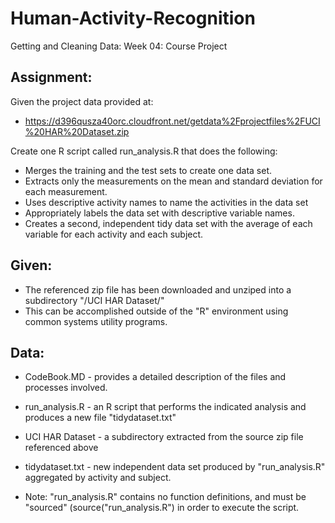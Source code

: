 # Human-Activity-Recognition
Getting and Cleaning Data: Week 04: Course Project

## Assignment: 
Given the project data provided at: 
  * https://d396qusza40orc.cloudfront.net/getdata%2Fprojectfiles%2FUCI%20HAR%20Dataset.zip 

Create one R script called run_analysis.R that does the following:

 * Merges the training and the test sets to create one data set.
 * Extracts only the measurements on the mean and standard deviation for each measurement.
 * Uses descriptive activity names to name the activities in the data set
 * Appropriately labels the data set with descriptive variable names. 
 * Creates a second, independent tidy data set with the average of each variable for each activity and each subject.
 
## Given: 
 * The referenced zip file has been downloaded and unziped into a subdirectory "/UCI HAR Dataset/"
 * This can be accomplished outside of the "R" environment using common systems utility programs.

## Data:
 * CodeBook.MD - provides a detailed description of the files and processes involved.
 * run_analysis.R - an R script that performs the indicated analysis and produces a new file "tidydataset.txt" 
 * UCI HAR Dataset - a subdirectory extracted from the source zip file referenced above
 * tidydataset.txt - new independent data set produced by "run_analysis.R" aggregated by activity and subject.
 
 * Note: "run_analysis.R" contains no function definitions, and must be "sourced" (source("run_analysis.R") in order to execute the script.
 


